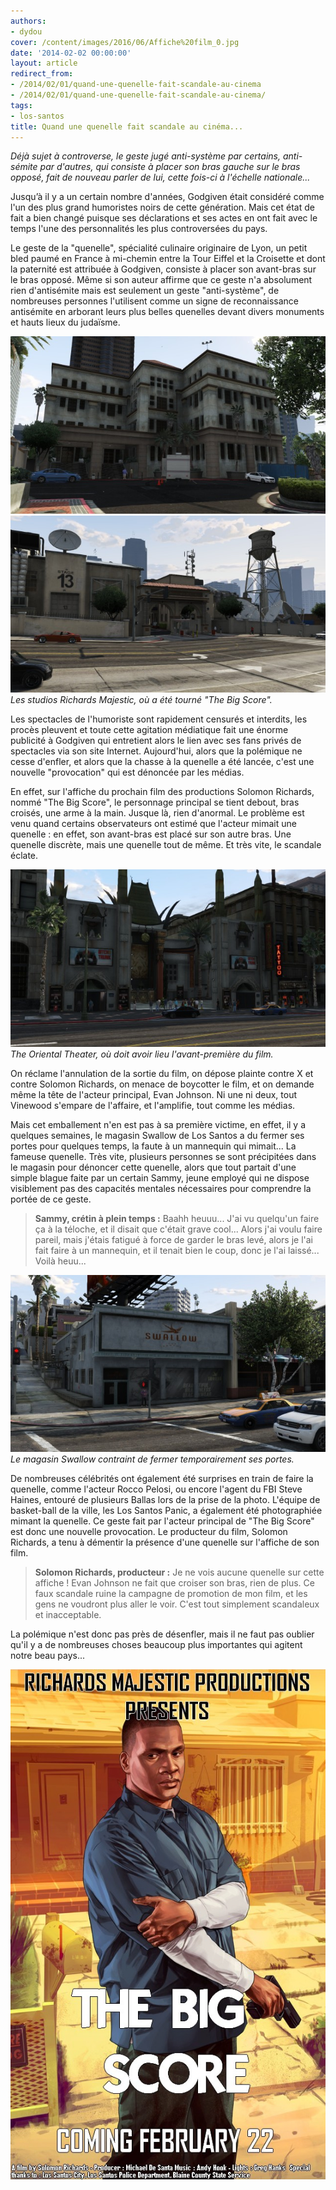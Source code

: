 ```yaml
---
authors:
- dydou
cover: /content/images/2016/06/Affiche%20film_0.jpg
date: '2014-02-02 00:00:00'
layout: article
redirect_from:
- /2014/02/01/quand-une-quenelle-fait-scandale-au-cinema
- /2014/02/01/quand-une-quenelle-fait-scandale-au-cinema/
tags:
- los-santos
title: Quand une quenelle fait scandale au cinéma...
---
```



_Déjà sujet à controverse, le geste jugé anti-système par certains, anti-sémite par d'autres, qui consiste à placer son bras gauche sur le bras opposé, fait de nouveau parler de lui, cette fois-ci à l'échelle nationale..._

Jusqu’à il y a un certain nombre d'années, Godgiven était considéré comme l'un des plus grand humoristes noirs de cette génération. Mais cet état de fait a bien changé puisque ses déclarations et ses actes en ont fait avec le temps l'une des personnalités les plus controversées du pays.

Le geste de la "quenelle", spécialité culinaire originaire de Lyon, un petit bled paumé en France à mi-chemin entre la Tour Eiffel et la Croisette et dont la paternité est attribuée à Godgiven, consiste à placer son avant-bras sur le bras opposé. Même si son auteur affirme que ce geste n'a absolument rien d'antisémite mais est seulement un geste "anti-système", de nombreuses personnes l'utilisent comme un signe de reconnaissance antisémite en arborant leurs plus belles quenelles devant divers monuments et hauts lieux du judaïsme.

![](/content/images/2016/06/Quenelle3.jpg)
![Les studios Richards Majestic, où a été tourné "The Big Score".](/content/images/2016/06/Quenelle4.jpg)
_Les studios Richards Majestic, où a été tourné "The Big Score"._

Les spectacles de l'humoriste sont rapidement censurés et interdits, les procès pleuvent et toute cette agitation médiatique fait une énorme publicité à Godgiven qui entretient alors le lien avec ses fans privés de spectacles via son site Internet. Aujourd'hui, alors que la polémique ne cesse d'enfler, et alors que la chasse à la quenelle a été lancée, c'est une nouvelle "provocation" qui est dénoncée par les médias.

En effet, sur l'affiche du prochain film des productions Solomon Richards, nommé "The Big Score", le personnage principal se tient debout, bras croisés, une arme à la main. Jusque là, rien d'anormal. Le problème est venu quand certains observateurs ont estimé que l'acteur mimait une quenelle : en effet, son avant-bras est placé sur son autre bras. Une quenelle discrète, mais une quenelle tout de même. Et très vite, le scandale éclate.

![The Oriental Theater, où doit avoir lieu l'avant-première du film.](/content/images/2016/06/Quenelle2.jpg)
_The Oriental Theater, où doit avoir lieu l'avant-première du film._

On réclame l'annulation de la sortie du film, on dépose plainte contre X et contre Solomon Richards, on menace de boycotter le film, et on demande même la tête de l'acteur principal, Evan Johnson. Ni une ni deux, tout Vinewood s'empare de l'affaire, et l'amplifie, tout comme les médias.

Mais cet emballement n'en est pas à sa première victime, en effet, il y a quelques semaines, le magasin Swallow de Los Santos a du fermer ses portes pour quelques temps, la faute à un mannequin qui mimait... La fameuse quenelle. Très vite, plusieurs personnes se sont précipitées dans le magasin pour dénoncer cette quenelle, alors que tout partait d'une simple blague faite par un certain Sammy, jeune employé qui ne dispose visiblement pas des capacités mentales nécessaires pour comprendre la portée de ce geste.

> **Sammy, crétin à plein temps :** Baahh heuuu... J'ai vu quelqu'un faire ça à la téloche, et il disait que c'était grave cool... Alors j'ai voulu faire pareil, mais j'étais fatigué à force de garder le bras levé, alors je l'ai fait faire à un mannequin, et il tenait bien le coup, donc je l'ai laissé... Voilà heuu...

![Le magasin Swallow contraint de fermer temporairement ses portes.](/content/images/2016/06/Quenelle.jpg)
_Le magasin Swallow contraint de fermer temporairement ses portes._

De nombreuses célébrités ont également été surprises en train de faire la quenelle, comme l'acteur Rocco Pelosi, ou encore l'agent du FBI Steve Haines, entouré de plusieurs Ballas lors de la prise de la photo. L'équipe de basket-ball de la ville, les Los Santos Panic, a également été photographiée mimant la quenelle. Ce geste fait par l'acteur principal de "The Big Score" est donc une nouvelle provocation. Le producteur du film, Solomon Richards, a tenu à démentir la présence d'une quenelle sur l'affiche de son film.

> **Solomon Richards, producteur :** Je ne vois aucune quenelle sur cette affiche ! Evan Johnson ne fait que croiser son bras, rien de plus. Ce faux scandale ruine la campagne de promotion de mon film, et les gens ne voudront plus aller le voir. C'est tout simplement scandaleux et inacceptable.

La polémique n'est donc pas près de désenfler, mais il ne faut pas oublier qu'il y a de nombreuses choses beaucoup plus importantes qui agitent notre beau pays...

![](/content/images/2016/06/Affiche%20film.jpg)